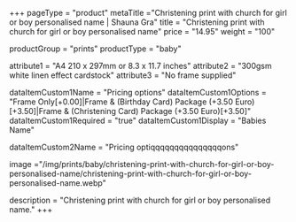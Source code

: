 +++
pageType = "product"
metaTitle ="Christening print with church for girl or boy personalised name | Shauna Gra"
title = "Christening print with church for girl or boy personalised name"
price = "14.95"
weight = "100" 

productGroup = "prints"
productType = "baby"
 
 
attribute1 = "A4 210 x 297mm or 8.3 x 11.7 inches" 
attribute2 = "300gsm white linen effect cardstock"
attribute3 = "No frame supplied"

 
dataItemCustom1Name = "Pricing options"
dataItemCustom1Options = "Frame Only[+0.00]|Frame & (Birthday Card) Package (+3.50 Euro)[+3.50]|Frame & (Christening Card) Package (+3.50 Euro)[+3.50]"
dataItemCustom1Required = "true"
dataItemCustom1Display = "Babies Name"

dataItemCustom2Name = "Pricing optiqqqqqqqqqqqqqqqons"


image ="/img/prints/baby/christening-print-with-church-for-girl-or-boy-personalised-name/christening-print-with-church-for-girl-or-boy-personalised-name.webp"


 
description = "Christening print with church for girl or boy personalised name."
+++
